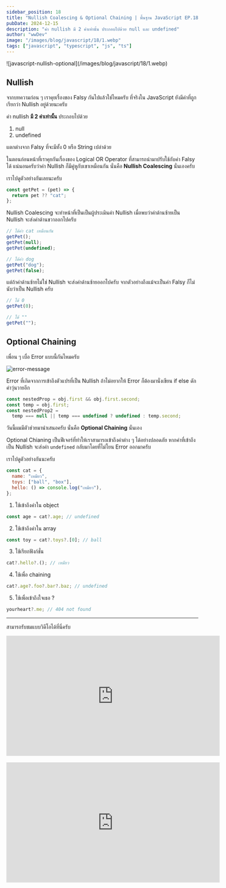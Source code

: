 ```yaml
---
sidebar_position: 18
title: "Nullish Coalescing & Optional Chaining | พื้นฐาน JavaScript EP.18-19"
pubDate: 2024-12-15
description: "ค่า nullish มี 2 ค่าเท่านั้น ประกอบไปด้วย null และ undefined"
author: "wwDev"
image: "/images/blog/javascript/18/1.webp"
tags: ["javascript", "typescript", "js", "ts"]
---
```


<div class="coverWrapper">
![javascript-nullish-optional](/images/blog/javascript/18/1.webp)
</div>

## Nullish

จากบทความก่อน ๆ เราคุยเรื่องของ Falsy กันไปแล้วใช่ไหมครับ ที่จริงใน JavaScript ยังมีค่าที่ถูกเรียกว่า Nullish อยู่ด้วยนะครับ

ค่า nullish **มี 2 ค่าเท่านั้น** ประกอบไปด้วย

1. null
2. undefined

แตกต่างจาก Falsy ที่จะมีทั้ง 0 หรือ String เปล่าด้วย

ในตอนก่อนหน้าที่เราคุยกันเรื่องของ Logical OR Operator ที่สามารถนำมาปรับใช้กับค่า Falsy ได้ แน่นอนครับว่าค่า Nullish ก็มีคู่หูกับเขาเหมือนกัน นั่นคือ **Nullish Coalescing** นั่นเองครับ

เราไปดูตัวอย่างกันเลยนะครับ

```javascript
const getPet = (pet) => {
  return pet ?? "cat";
};
```

Nullish Coalescing จะทำหน้าที่เป็นเป็นผู้ประเมินค่า Nullish เมื่อพบว่าค่าด้านซ้ายเป็น Nullish จะส่งค่าด้านขวาออกไปครับ

```javascript
// ได้ค่า cat เหมือนกัน
getPet();
getPet(null);
getPet(undefined);

// ได้ค่า dog
getPet("dog");
getPet(false);
```

แต่ถ้าค่าด้านซ้ายไม่ใช่ Nullish จะส่งค่าด้านซ้ายออกไปครับ จากตัวอย่างถึงแม้จะเป็นค่า Falsy ก็ไม่นับว่าเป็น Nullish ครับ

```javascript
// ได้ 0
getPet(0);

// ได้ ""
getPet("");
```

## Optional Chaining

เพื่อน ๆ เบื่อ Error แบบนี้กันไหมครับ

![error-message](/images/blog/javascript/18/2.webp)

Error ที่เกิดจากการเข้าถึงตัวแปรที่เป็น Nullish ถ้าไม่อยากให้ Error ก็ต้องมานั่งเขียน if else ดักค่าวุ่นวายอีก

```javascript
const nestedProp = obj.first && obj.first.second;
const temp = obj.first;
const nestedProp2 =
  temp === null || temp === undefined ? undefined : temp.second;
```

วันนี้ผมมีตัวช่วยมานำเสนอครับ นั่นคือ **Optional Chaining** นั่นเอง

Optional Chianing เป็นฟีเจอร์ที่ทำให้เราสามารถเข้าถึงค่าต่าง ๆ ได้อย่างปลอดภัย หากค่าที่เข้าถึงเป็น Nullish จะส่งค่า `undefined` กลับมาโดยที่ไม่โยน Error ออกมาครับ

เราไปดูตัวอย่างกันนะครับ

```javascript
const cat = {
  name: "เหมียว",
  toys: ["ball", "box"],
  hello: () => console.log("เหมียว"),
};
```

1. ใช้เข้าถึงค่าใน object

```javascript
const age = cat?.age; // undefined
```

2. ใช้เข้าถึงค่าใน array

```javascript
const toy = cat?.toys?.[0]; // ball
```

3. ใช้เรียกฟังก์ชั่น

```javascript
cat?.hello?.(); // เหมียว
```

4. ใช้เพื่อ chaining

```javascript
cat?.age?.foo?.bar?.baz; // undefined
```

5. ใช้เพื่อเข้าถึงใจเธอ ?

```javascript
yourheart?.me; // 404 not found
```

---

สามารถรับชมแบบวิดีโอได้ที่นี่ครับ

<div class="videoWrapper">
<iframe width="560" height="315" src="https://www.youtube.com/embed/7TP_WCf8jjc?si=L6w1L9LgL0RdCg0P" title="YouTube video player" frameborder="0" allow="accelerometer; autoplay; clipboard-write; encrypted-media; gyroscope; picture-in-picture; web-share" referrerpolicy="strict-origin-when-cross-origin" allowfullscreen></iframe>
</div>

<br />

<div class="videoWrapper">
<iframe width="560" height="315" src="https://www.youtube.com/embed/5feZoYamtiw?si=ljsQNtNS7Cvg5ajD" title="YouTube video player" frameborder="0" allow="accelerometer; autoplay; clipboard-write; encrypted-media; gyroscope; picture-in-picture; web-share" referrerpolicy="strict-origin-when-cross-origin" allowfullscreen></iframe>
</div>
